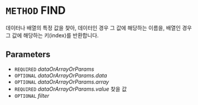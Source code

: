 # `METHOD` FIND
데이터나 배열의 특정 값을 찾아, 데이터인 경우 그 값에 해당하는 이름을, 배열인 경우 그 값에 해당하는 키(index)를 반환합니다.

## Parameters
* `REQUIRED` *dataOrArrayOrParams*
* `OPTIONAL` *dataOrArrayOrParams.data*
* `OPTIONAL` *dataOrArrayOrParams.array*
* `REQUIRED` *dataOrArrayOrParams.value* 찾을 값
* `OPTIONAL` *filter*

